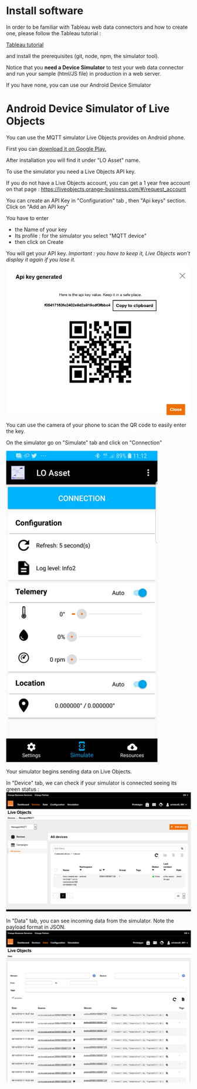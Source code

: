 # Install software #
In order to be familiar with Tableau web data connectors and how to create one, please follow the Tableau tutorial :

[Tableau tutorial](http://tableau.github.io/webdataconnector/docs/)

and install the prerequisites (git, node, npm, the simulator tool).

Notice that you **need a Device Simulator** to test your web data connector and run your sample (html/JS file) in production in a web server.

If you have none, you can use our Android Device Simulator

# Android Device Simulator of Live Objects #

You can use the MQTT simulator Live Objects provides on Android phone.

First you can [download it on Google Play.](https://play.google.com/store/apps/details?id=com.orange.lo.assetdemo)

After installation you will find it under "LO Asset" name.

To use the simulator you need a Live Objects API key.

If you do not have a Live Objects account, you can get a 1 year free account on that page : https://liveobjects.orange-business.com/#/request_account

You can create an API Key in "Configuration" tab , then "Api keys" section.
Click on "Add an API key"

You have to enter 
* the Name of your key
* Its profile : for the simulator you select "MQTT device"
* then click on Create

You will get your API key. *Important : you have to keep it, Live Objects won't display it again if you lose it.*
![](img/simul1.jpg)

You can use the camera of your phone to scan the QR code to easily enter the key.

On the simulator go on "Simulate" tab and click on "Connection"

![](img/simul2.jpg)

Your simulator begins sending data on Live Objects.

In "Device" tab, we can check if your simulator is connected seeing its green status :
![](img/simul03.jpg)

In "Data" tab, you can see incoming data from the simulator. Note the payload format in JSON.
![](img/simul4.jpg)
